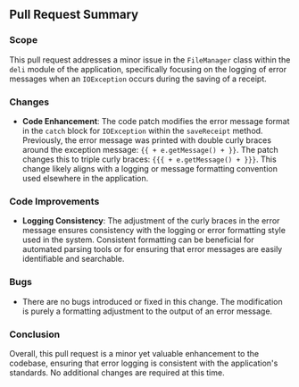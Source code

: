 ## Pull Request Summary

### Scope

This pull request addresses a minor issue in the `FileManager` class within the `deli` module of the application, specifically focusing on the logging of error messages when an `IOException` occurs during the saving of a receipt.

### Changes

- **Code Enhancement**: The code patch modifies the error message format in the `catch` block for `IOException` within the `saveReceipt` method. Previously, the error message was printed with double curly braces around the exception message: `{{ + e.getMessage() + }}`. The patch changes this to triple curly braces: `{{{ + e.getMessage() + }}}`. This change likely aligns with a logging or message formatting convention used elsewhere in the application.

### Code Improvements

- **Logging Consistency**: The adjustment of the curly braces in the error message ensures consistency with the logging or error formatting style used in the system. Consistent formatting can be beneficial for automated parsing tools or for ensuring that error messages are easily identifiable and searchable.

### Bugs

- There are no bugs introduced or fixed in this change. The modification is purely a formatting adjustment to the output of an error message.

### Conclusion

Overall, this pull request is a minor yet valuable enhancement to the codebase, ensuring that error logging is consistent with the application's standards. No additional changes are required at this time.